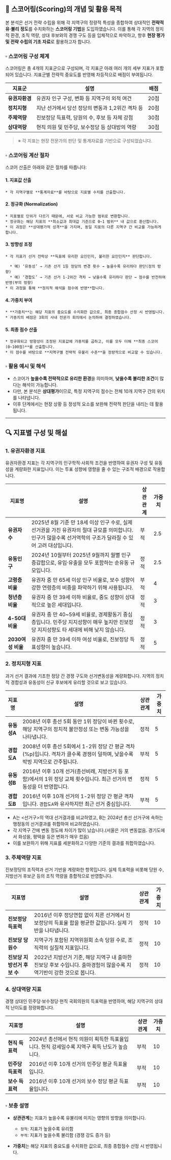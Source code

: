 ## 📌 스코어링(Scoring)의 개념 및 활용 목적

본 분석은 선거 전략 수립을 위해 각 지역구의 정량적 특성을 종합하여 상대적인 **전략적 유·불리 정도**를 수치화하는 **스코어링 기법**을 도입하였습니다.
이를 통해 각 지역의 정치적 환경, 조직 역량, 상대 후보와의 경쟁 구도 등을 입체적으로 파악하고, 향후 **현장 평가 및 전략 수립의 기초 자료**로 활용하고자 합니다.



### ▫ 스코어링 구성 체계

스코어링은 총 4개의 지표군으로 구성되며, 각 지표군 아래 여러 개의 세부 지표가 포함되어 있습니다. 지표군별 전략적 중요도를 반영해 차등적으로 배점이 부여됩니다.

| 지표군      | 설명                            | 배점  |
| -------- | ----------------------------- | --- |
| **유권자환경** | 유권자 인구 구성, 변화 등 지역구의 외적 여건   | 20점 |
| **정치지형** | 지난 선거에서 당선 정당의 변동과 1,2위간 격차 등   | 20점 |
| **주체역량** | 진보정당 득표력, 당원의 수, 후보 등 자체 강점 | 30점 |
| **상대역량** | 현직 의원 및 민주당, 보수정당 등 상대방의 역량    | 30점 |

> ※ 각 지표는 현장 전문가의 판단 및 통계자료를 기반으로 구성되었습니다.



### ▫ 스코어링 계산 절차

스코어 산출은 아래와 같은 절차를 따릅니다:

   #### 1. **지표값 산출**

    * 각 지역구별로 **통계자료**를 바탕으로 지표별 수치를 산출합니다.

   #### 2. **정규화 (Normalization)**

    * 지표별로 단위가 다르기 때문에, 서로 비교 가능한 범위로 변환합니다.
    * 정규화는 해당 지표의 **최소값과 최대값 기준으로 0~1 범위** 내 값으로 환산합니다.
    * 이 과정은 **상대평가적 성격**을 가지며, 동일 지표의 다른 지역구 간 비교를 가능하게 합니다.

   #### 3. **방향성 조정**

    * 각 지표가 선거 전략상 **득표에 유리한 요인인지, 불리한 요인인지** 판단합니다.

      * 예) ‘유동성’ → 기존 선거 1등 정당의 변경 횟수 → 높을수록 유리하다 판단(정의 방향)
      * 예) ‘경합도’ → 기존 선거 1-2위간 격차 → 낮을수록 유리하다 판단 → 점수를 반전하여 반영(부의 방향)
    * 이 과정을 통해 **정치적 해석을 점수에 반영**합니다.

   #### 4. **가중치 부여**

    * **가중치**는 해당 지표의 중요도를 수치화한 값으로, 최종 종합점수 산정 시 반영됩니다.
    * 가중치의 배점은 3회의 사내 전문가 회의에서 논의하여 결정하였습니다.

   #### 5. **최종 점수 산출**

    * 정규화되고 방향성이 조정된 지표값에 가중치를 곱하고, 이를 모두 더해 **최종 스코어(0~100점)**를 산출합니다.
    * 이 점수를 바탕으로 **지역구별 전략적 유불리 수준**을 정량적으로 비교할 수 있습니다.



### ▫ 활용 예시 및 해석

* 스코어가 **높을수록 전략적으로 유리한 환경**을 의미하며, **낮을수록 불리한 조건**이 많다는 해석이 가능합니다.
* 다만, 본 분석은 **상대평가**이므로, 특정 지역구의 점수는 전체 10개 지역구 간의 위치를 나타냅니다.
* 이후 단계에서는 현장 상황 등 정성적 요소를 보완해 전략적 판단을 내리는 데 활용됩니다.

---


## 🔍 지표별 구성 및 해설

### 1. **유권자환경 지표**

유권자환경 지표는 각 지역구의 인구학적·사회적 조건을 반영하여 유권자 구성 및 유동성을 계량화한 지표입니다. 이는 투표 성향에 영향을 줄 수 있는 구조적 배경으로 작용합니다.

| 지표명           | 설명                                                                                              | 상관관계 | 가중치 |
| ------------- | ----------------------------------------------------------------------------------------------- | ---- | --- |
| **유권자 수**     | 2025년 8월 기준 만 18세 이상 인구 수로, 실제 선거권을 가진 유권자의 절대 규모를 의미합니다. 인구가 많을수록 선거역학의 구조가 달라질 수 있어 고려 대상입니다. | 부적   | 2.5   |
| **유동인구**      | 2024년 10월부터 2025년 9월까지 월별 인구 증감합으로, 유입·유출을 모두 포함하는 순유동 규모입니다.                                   | 정적   | 2.5   |
| **고령층 비율**    | 유권자 중 만 65세 이상 인구 비율로, 보수 성향이 강한 연령층의 비중을 파악하기 위해 사용됩니다.                                        | 부적   | 4   |
| **청년층 비율**    | 유권자 중 만 39세 이하 비율로, 중도 성향이 상대적으로 높은 세대입니다.                                                      | 정적   | 3   |
| **4-50대 비율**  | 유권자 중 만 40~59세 비율로, 경제활동기 중심층입니다. 민주당 지지성향이 매우 높지만 진보정당 지지성향도 타 세대에 비해 낮지 않습니다.                 | 정적   | 3   |
| **2030여성 비율** | 유권자 중 만 39세 이하 여성 비율로, 진보정당 득표성향이 높습니다.                                                         | 정적   | 5   |



### 2. **정치지형 지표**

과거 선거 결과에 기초한 정당 간 경쟁 구도와 선거변동성을 계량화합니다. 지역의 정치적 경합성과 유동성이 신규 후보에게 유리할 것으로 보고 있습니다.

| 지표명      | 설명                                                                            | 상관관계 | 가중치 |
| -------- | ----------------------------------------------------------------------------- | ---- | --- |
| **유동성A** | 2008년 이후 총선 5회 동안 1위 정당이 바뀐 횟수로, 해당 지역구의 정치적 불안정성 또는 변동 가능성을 나타냅니다.           | 정적   | 5   |
| **경합도A** | 2008년 이후 총선 5회에서 1-2위 정당 간 평균 격차(%p)입니다. 격차가 클수록 경쟁이 덜하며, 낮을수록 박빙 지역으로 간주됩니다. | 부적   | 5   |
| **유동성B** | 2016년 이후 10개 선거(총선비례, 지방선거 등 포함)에서의 1위 정당 교체 횟수입니다. 최근 선거의 변동성을 더 반영합니다.      | 정적   | 5   |
| **경합도B** | 2016년 이후 10개 선거의 1-2위 정당 간 평균 격차입니다. `경합도A`와 유사하지만 최근 선거 중심입니다.               | 부적   | 5   |

* A는 <선거구>의 역대 선거결과를 비교하였고, B는 2024년 총선 선거구에 속하는 행정동의 선거결과를 취합하여 비교하였습니다.
* 각 지역구 간에 변동 정도에 차이가 많이 났습니다.(서울은 거의 변동없음. 경기도에서 화성을, 평택을 등은 변화가 매우 컸음)
* 이를 보완하기 위해 지표를 세분화하고 다양한 기준의 결과를 취합하였습니다. 



### 3. **주체역량 지표**

진보정당의 조직력과 선거 기반을 계량화한 항목입니다. 실제 득표력을 비롯해 당원 수, 지방선거 후보군 등의 조직 역량을 종합적으로 반영합니다.

| 지표명               | 설명                                                                    | 상관관계 | 가중치 |
| ----------------- | --------------------------------------------------------------------- | ---- | --- |
| **진보정당 득표력**      | 2016년 이후 정당연합 없이 치른 선거에서 진보정당의 득표율 합을 평균한 값입니다. 실제 기반을 나타냅니다.         | 정적   | 10  |
| **진보당 당원수**       | 지역구가 포함된 지역위원회 소속 당원 수로, 조직력의 실질적 지표입니다.                              | 정적   | 10  |
| **진보당 지방선거 후보 수** | 2022년 지방선거 기준, 해당 지역구 내 출마한 진보당 후보 수입니다. 출마경험이 많을수록 지역기반이 강한 것으로 봅니다. | 정적   | 10  |



### 4. **상대역량 지표**

경쟁 상대인 민주당·보수정당·현직 국회의원의 득표력을 반영하여, 해당 지역구의 상대적 난이도를 정량화합니다.

| 지표명         | 설명                                                      | 상관관계 | 가중치 |
| ----------- | ------------------------------------------------------- | ---- | --- |
| **현직 득표력**  | 2024년 총선에서 현직 의원이 획득한 득표율입니다. 현직 강세일수록 지역구 획득 난도가 높습니다. | 부적   | 10  |
| **민주당 득표력** | 2016년 이후 10개 선거의 민주당 평균 득표율입니다.                         | 부적   | 10  |
| **보수 득표력**  | 2016년 이후 10개 선거의 보수 정당 평균 득표율입니다.                       | 부적   | 10  |



### ▫ 보충 설명

* **상관관계**는 지표가 높을수록 유불리에 미치는 영향의 방향을 의미합니다.

  * `정적`: 지표가 높을수록 유리함
  * `부적`: 지표가 높을수록 불리함 (경쟁 강도 증가 등)
* **가중치**는 해당 지표의 중요도를 수치화한 값으로, 최종 종합점수 산정 시 반영됩니다.

